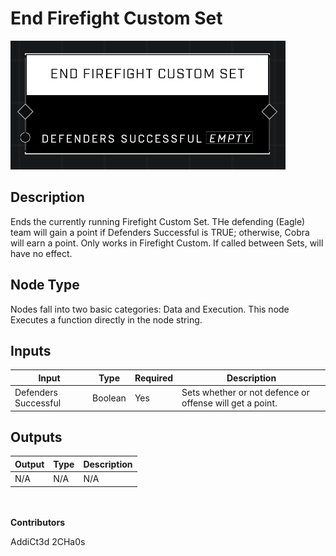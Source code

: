 # End Firefight Custom Set
![](../../../.gitbook/assets/end-firefight-custom-set.png)
## Description
Ends the currently running Firefight Custom Set. THe defending (Eagle) team will gain a point if Defenders Successful is TRUE; otherwise, Cobra will earn a point. Only works in Firefight Custom. If called between Sets, will have no effect.

## Node Type
Nodes fall into two basic categories: Data and Execution. This node Executes a function directly in the node string.

## Inputs
| Input | Type | Required | Description |
|------------------|------------------|----------|--------------------------------------------------------------|
| Defenders Successful | Boolean | Yes | Sets whether or not defence or offense will get a point. |

## Outputs
| Output | Type | Description |
|------------------|------------------|--------------------------------------------------------------|
| N/A | N/A | N/A | |


\
\
**Contributors**

AddiCt3d 2CHa0s